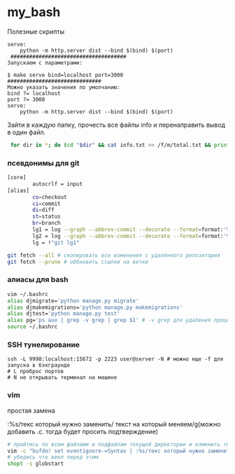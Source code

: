 # my_bash
Полезные скрипты

```make
serve:
	python -m http.server dist --bind $(bind) $(port)
 #####################################
Запускаем с параметрами:

$ make serve bind=localhost port=3000
##############################
Можно указать значения по умолчанию:
bind ?= localhost
port ?= 3000
serve:
	python -m http.server dist --bind $(bind) $(port)
```


Зайти в каждую папку, прочесть все файлы info и перенаправить вывод в один файл.

```sh
 for dir in *; do (cd "$dir" && cat info.txt >> /f/m/total.txt && printf "\n-----" >> /f/m/total.txt); done
 ```

### псевдонимы для git

```bash
[core]
        autocrlf = input
[alias]
        co=checkout
        ci=commit
        di=diff
        st=status
        br=branch
        lg1 = log --graph --abbrev-commit --decorate --format=format:'%C(bold blue)%h%C(reset) - %C(bold green)(%ar)%C(reset) %C(white)%s%C(reset) %C(dim white)- %an%C(reset)%C(bold yellow)%d%C(reset)' --all
        lg2 = log --graph --abbrev-commit --decorate --format=format:'%C(bold blue)%h%C(reset) - %C(bold cyan)%aD%C(reset) %C(bold green)(%ar)%C(reset)%C(bold yellow)%d%C(reset)%n''          %C(white)%s%C(reset) %C(dim white)- %an%C(reset)' --all
        lg = !"git lg1"
```

```bash
git fetch --all # скопировать все изменения с удалённого репозитория
git fetch --prune # оббновить ссылки на ветки
```


### алиасы для bash
```bash
vim ~/.bashrc
alias djmigrate='python manage.py migrate'
alias djmakemigrations='python manage.py makemigrations'
alias djtest='python manage.py test'
alias pg='ps aux | grep -v grep | grep $1' # -v grep для удаления процесса самого grep
source ~/.bashrc
```
 ### SSH тунелирование
```ssh
ssh -L 9998:localhost:15672 -p 2223 user@server -N # можно еще -f для запуска в бэкграунде
# L проброс портов
# N не открывать терминал на машине
```
### vim

простая замена

:%s/текс который нужно заменить/ текст на который меняем/g(можно добавить .с. тогда будет просить подтверждение)

```sh
# пройтись по всем файлами и подфайлам текущей директории и изменить текст в файлах *.py
vim -c "bufdo! set eventignore-=Syntax | :%s/текс который нужно заменить/ текст на который меняем/gce" **/*.py# e для игнорирования ошибок
# убедись что ввел перед этим
shopt -s globstart
```
